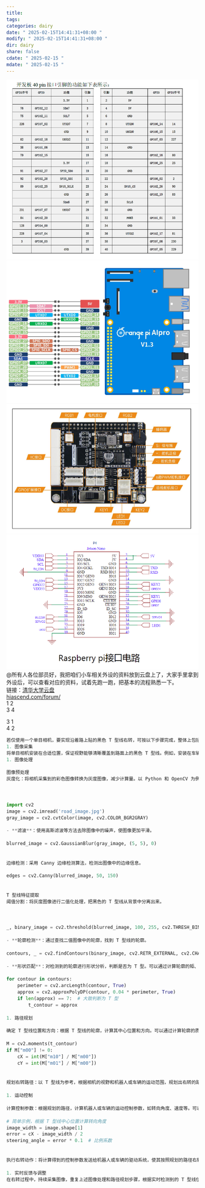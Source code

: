 ```yaml
---
title: 
tags: 
categories: dairy
date: " 2025-02-15T14:41:31+08:00 "
modify: " 2025-02-15T14:41:31+08:00 "
dir: dairy
share: false
cdate: " 2025-02-15 "
mdate: " 2025-02-15 "
---
```


![image.png](https://raw.githubusercontent.com/Tendourisu/images/master/202502151441065.png) ![image.png](https://raw.githubusercontent.com/Tendourisu/images/master/202502151442859.png)  
![image.png](https://raw.githubusercontent.com/Tendourisu/images/master/202502151931848.png)  
![image.png](https://raw.githubusercontent.com/Tendourisu/images/master/202502162022723.png)  
@所有人各位部员好，我把咱们小车相关外设的资料放到云盘上了，大家手里拿到外设后，可以查看对应的资料，试着先跑一跑，把基本的流程熟悉一下。  
链接：[清华大学云盘](https://cloud.tsinghua.edu.cn/d/929d86e61a774748b542/)  
[hiascend.com/forum/](https://www.hiascend.com/forum/)  
1 2  
3 4

3 1  
4 2  



```python
若仅使用一个单目相机，要实现沿着路上贴的黑色 T 型线右转，可按以下步骤完成，整体上包括图像采集、图像处理、路径规划和运动控制等环节。
1. 图像采集
将单目相机安装在合适位置，保证视野能够清晰覆盖到路面上的黑色 T 型线。例如，安装在车辆前方较低的位置，让相机光轴大致平行于路面。
1. 图像处理

图像预处理
灰度化：将相机采集到的彩色图像转换为灰度图像，减少计算量。以 Python 和 OpenCV 为例：



import cv2
image = cv2.imread('road_image.jpg')
gray_image = cv2.cvtColor(image, cv2.COLOR_BGR2GRAY)

- **滤波**：使用高斯滤波等方法去除图像中的噪声，使图像更加平滑。

blurred_image = cv2.GaussianBlur(gray_image, (5, 5), 0)


边缘检测：采用 Canny 边缘检测算法，检测出图像中的边缘信息。

edges = cv2.Canny(blurred_image, 50, 150)


T 型线特征提取
阈值分割：将灰度图像进行二值化处理，把黑色的 T 型线从背景中分离出来。



_, binary_image = cv2.threshold(blurred_image, 100, 255, cv2.THRESH_BINARY_INV)

- **轮廓检测**：通过查找二值图像中的轮廓，找到 T 型线的轮廓。

contours, _ = cv2.findContours(binary_image, cv2.RETR_EXTERNAL, cv2.CHAIN_APPROX_SIMPLE)

- **形状匹配**：对检测到的轮廓进行形状分析，判断是否为 T 型。可以通过计算轮廓的矩、长宽比等特征来实现。

for contour in contours:
    perimeter = cv2.arcLength(contour, True)
    approx = cv2.approxPolyDP(contour, 0.04 * perimeter, True)
    if len(approx) == 7:  # 大致判断为 T 型
        t_contour = approx

1. 路径规划

确定 T 型线位置和方向：根据 T 型线的轮廓，计算其中心位置和方向。可以通过计算轮廓的质心来确定中心位置，通过拟合直线等方法确定方向。

M = cv2.moments(t_contour)
if M["m00"] != 0:
    cX = int(M["m10"] / M["m00"])
    cY = int(M["m01"] / M["m00"])


规划右转路径：以 T 型线为参考，根据相机的视野和机器人或车辆的运动范围，规划出右转的路径。例如，确定右转的起始点、转弯半径和终点等参数。

1. 运动控制

计算控制参数：根据规划的路径，计算机器人或车辆的运动控制参数，如转向角度、速度等。可以使用 PID 控制算法来实现精确的运动控制。

# 简单示例，根据 T 型线中心位置计算转向角度
image_width = image.shape[1]
error = cX - image_width / 2
steering_angle = error * 0.1  # 比例系数


执行右转动作：将计算得到的控制参数发送给机器人或车辆的驱动系统，使其按照规划的路径右转。例如，对于四轮车辆，可以通过控制左右轮的转速差来实现右转。

1. 实时反馈与调整
在右转过程中，持续采集图像，重复上述图像处理和路径规划步骤，根据实时检测到的 T 型线位置和方向，不断调整运动控制参数，确保机器人或车辆能够准确地沿着 T 型线右转。
```